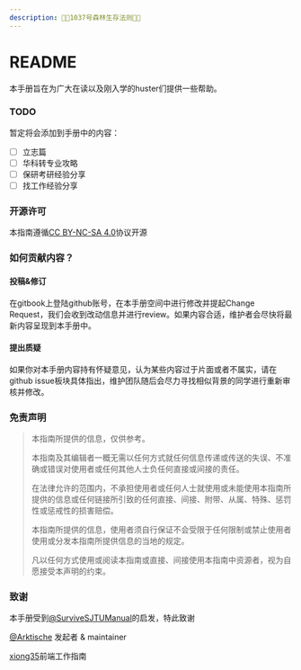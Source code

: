 ```yaml
---
description: 🌲🌲1037号森林生存法则🌲🌲
---
```


# README

本手册旨在为广大在读以及刚入学的huster们提供一些帮助。

### TODO

暂定将会添加到手册中的内容：

* [ ] 立志篇
* [ ] 华科转专业攻略
* [ ] 保研考研经验分享
* [ ] 找工作经验分享

### 开源许可

本指南遵循[CC BY-NC-SA 4.0](https://creativecommons.org/licenses/by-nc-sa/4.0/legalcode)协议开源

### 如何贡献内容？

#### 投稿&修订

在gitbook上登陆github账号，在本手册空间中进行修改并提起Change Request，我们会收到改动信息并进行review。如果内容合适，维护者会尽快将最新内容呈现到本手册中。

#### 提出质疑

如果你对本手册内容持有怀疑意见，认为某些内容过于片面或者不属实，请在github issue板块具体指出，维护团队随后会尽力寻找相似背景的同学进行重新审核并修改。

### 免责声明

> 本指南所提供的信息，仅供参考。
>
> 本指南及其编辑者一概无需以任何方式就任何信息传递或传送的失误、不准确或错误对使用者或任何其他人士负任何直接或间接的责任。
>
> 在法律允许的范围内，不承担使用者或任何人士就使用或未能使用本指南所提供的信息或任何链接所引致的任何直接、间接、附带、从属、特殊、惩罚性或惩戒性的损害赔偿。
>
> 本指南所提供的信息，使用者须自行保证不会受限于任何限制或禁止使用者使用或分发本指南所提供信息的当地的规定。
>
> 凡以任何方式使用或阅读本指南或直接、间接使用本指南中资源者，视为自愿接受本声明的约束。

### 致谢

本手册受到[@SurviveSJTUManual](https://survivesjtu.gitbook.io/survivesjtumanual/)的启发，特此致谢

[@Arktische](https://github.com/Arktische) 发起者 & maintainer

[xiong35](https://app.gitbook.com/u/Q2XKvaa2GvMAL4FB1dhlcT27jWG3 "mention")前端工作指南
